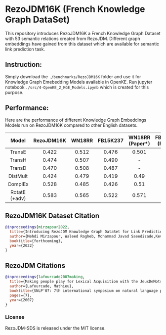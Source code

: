 # RezoJDM16K (French Knowledge Graph DataSet)
This repository introduces RezoJDM16K a French Knowledge Graph Dataset with 53 semantic relations created from RezoJDM. Different graph embeddings have gained from this dataset which are available for semantic link prediction task.

## Instruction:  

Simply download the `./benchmarks/RezoJDM16K` folder and use it for Knowledge Graph Emebedding Models available in OpenKE. Run jupyter notebook `./src/4-OpenKE_2_KGE_Models.ipynb` which is created for this purpose.

## Performance:  

Here are the performance of different Knowledge Graph Embeddings Models run on RezoJDM16K compared to other English datasets.  


|Model			|	RezoJDM16K  |	WN18RR	|	FB15K237	| WN18RR (Paper\*)| FB15K237  (Paper\*)|
|:-:		|:-:	|:-:  |:-:  |:-:  |:-:  |
|TransE	|0.422	|0.512	|0.476|0.501|0.486|
|TransH	|0.474	|0.507	|0.490|-|-|
|TransD	|0.470	|0.508	|0.487|-|-|
|DistMult	|0.424	|0.479	|0.419|0.49|0.419|
|ComplEx	|0.528	|0.485	|0.426|0.51|0.428|
|RotatE (+adv)	|0.583	|0.565	|0.522|0.571|0.533|


## RezoJDM16K Dataset Citation
```bibtex
@inproceedings{mirzapour2022,
  title={Introducing RezoJDM Knowledge Graph DataSet for Link Prediction},
  author={Mehdi Mirzapour, Waleed Ragheb, Mohammad Javad Saeedizade,Kevin Cousot, Helene Jacquenet, Lawrence Carbon, Mathieu Lafourcade},
  booktitle={forthcoming},
  year={2022}
}
```


## RezoJDM Citations
```bibtex
@inproceedings{lafourcade2007making,
  title={Making people play for Lexical Acquisition with the JeuxDeMots prototype},
  author={Lafourcade, Mathieu},
  booktitle={SNLP'07: 7th international symposium on natural language processing},
  pages={7},
  year={2007}
}
```

### License
RezoJDM-SDS is released under the MIT license.

